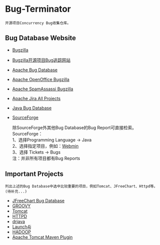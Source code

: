 Bug-Terminator
=======

    开源项目Concurrency Bug收集仓库。

## Bug Database Website
* [Bugzilla](https://www.bugzilla.org/)
* [Bugzilla开源项目Bug追踪网站](https://bugzilla.mozilla.org/home)
* [Apache Bug Database](https://bz.apache.org/bugzilla/)
* [Apache OpenOffice Bugzilla](https://bz.apache.org/ooo/)
* [Apache SpamAssassi Bugzilla](https://bz.apache.org/SpamAssassin/)
* [Apache Jira All Projects](https://issues.apache.org/jira/secure/BrowseProjects.jspa?selectedCategory=all&selectedProjectType=all)
* [Java Bug Database](https://bugs.java.com/bugdatabase/)
* [SourceForge](https://sourceforge.net/directory/)

    除SourceForge外其他Bug Database的Bug Report可直接检索。SourceForge：\
    1、选择Programming Language -> Java \
    2、选择指定项目，例如：[Webmin](https://sourceforge.net/projects/webadmin/) \
    3、选择 Tickets -> Bugs \
    注：并非所有项目都有Bug Reports

## Important Projects

    列出上述的Bug Database中选中比较重要的项目，例如Tomcat、JFreeChart、Httpd等。(待补充...)

* [JFreeChart Bug Database](https://sourceforge.net/p/jfreechart/bugs/)
* [GROOVY](https://issues.apache.org/jira/projects/GROOVY/issues/GROOVY-9521?filter=allopenissues)
* [Tomcat](https://tomcat.apache.org/)
* [HTTPD](http://httpd.apache.org/)
* [drjava](https://sourceforge.net/p/drjava/bugs/)
* [Launch4j](https://sourceforge.net/p/launch4j/bugs/)
* [HADOOP](https://issues.apache.org/jira/projects/HADOOP/issues/HADOOP-16917?filter=allopenissues)
* [Apache Tomcat Maven Plugin](https://issues.apache.org/jira/projects/MTOMCAT/issues/MTOMCAT-316?filter=allopenissues)